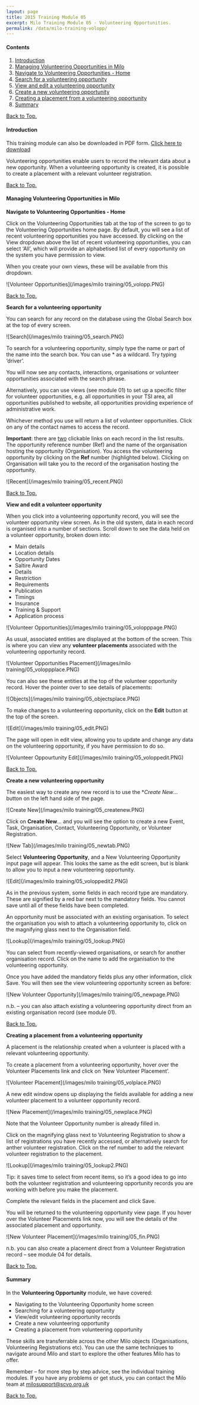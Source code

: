 ```yaml
---
layout: page
title: 2015 Training Module 05
excerpt: Milo Training Module 05 - Volunteering Opportunities.
permalink: /data/milo-training-volopp/
---
```




#### Contents <a name="top"></a>

1. <a href="#intro">Introduction</a>
2. <a href="#manage">Managing Volunteering Opportunities in Milo</a>
3. <a href="#nav">Navigate to Volunteering Opportunities - Home</a>
4. <a href="#search">Search for a volunteering opportunity</a>
5. <a href="#view">View and edit a volunteering opportunity</a>
6. <a href="#create">Create a new volunteering opportunity</a>
7. <a href="#volopp">Creating a placement from a volunteering opportunity</a>
8. <a href="#sum">Summary</a>


<a href="#top">Back to Top.</a>

#### Introduction <a name="intro"></a>

This training module can also be downloaded in PDF form. <a href="/files/Milo 2015 Training Handbook 05 Volunteer Opportunity 0515.pdf" download target="_blank">Click here to download</a>

Volunteering opportunities enable users to record the relevant data about a new opportunity. When a volunteering opportunity is created, it is possible to create a placement with a relevant volunteer registration.


<a href="#top">Back to Top.</a>

#### Managing Volunteering Opportunities in Milo <a name="manage"></a>

**Navigate to Volunteering Opportunities - Home** <a name="nav"></a>

Click on the Volunteering Opportunities tab at the top of the screen to go to the Volunteering Opportunities home page. By default, you will see a list of recent volunteering opportunities you have accessed. By clicking on the View dropdown above the list of recent volunteering opportunities, you can select ‘All’, which will provide an alphabetised list of every opportunity on the system you have permission to view.

When you create your own views, these will be available from this dropdown.

![Volunteer Opportunities](/images/milo training/05_volopp.PNG)


<a href="#top">Back to Top.</a>

**Search for a volunteering opportunity** <a name="search"></a>

You can search for any record on the database using the Global Search box at the top of every screen.

![Search](/images/milo training/05_search.PNG)

To search for a volunteering opportunity, simply type the name or part of the name into the search box. You can use * as a wildcard. Try typing ‘driver’. 

You will now see any contacts, interactions, organisations or volunteer opportunities associated with the search phrase.

Alternatively, you can use views (see module 01) to set up a specific filter for volunteer opportunities, e.g. all opportunities in your TSI area, all opportunities published to website, all opportunities providing experience of administrative work.

Whichever method you use will return a list of volunteer opportunities. Click on any of the contact names to access the record.

**Important**: there are <u>two</u> clickable links on each record in the list results. The opportunity reference number (Ref) and the name of the organisation hosting the opportunity (Organisation). You access the volunteering opportunity by clicking on the **Ref** number (highlighted below). Clicking on Organisation will take you to the record of the organisation hosting the opportunity.

![Recent](/images/milo training/05_recent.PNG)


<a href="#top">Back to Top.</a>

**View and edit a volunteer opportunity** <a name="view"></a>

When you click into a volunteering opportunity record, you will see the volunteer opportunity view screen. As in the old system, data in each record is organised into a number of sections. Scroll down to see the data held on a volunteer opportunity, broken down into:

* Main details
* Location details
* Opportunity Dates
* Saltire Award
* Details
* Restriction
* Requirements
* Publication
* Timings
* Insurance
* Training & Support
* Application process

![Volunteer Opportunities](/images/milo training/05_volopppage.PNG)

As usual, associated entities are displayed at the bottom of the screen. This is where you can view any **volunteer placements** associated with the volunteering opportunity record.

![Volunteer Opportunities Placement](/images/milo training/05_voloppplace.PNG)

You can also see these entities at the top of the volunteer opportunity record. Hover the pointer over to see details of placements:

![Objects](/images/milo training/05_objectsplace.PNG)

To make changes to a volunteering opportunity, click on the **Edit** button at the top of the screen.

![Edit](/images/milo training/05_edit.PNG)

The page will open in edit view, allowing you to update and change any data on the volunteering opportunity, if you have permission to do so.

![Volunteer Oppourtunity Edit](/images/milo training/05_voloppedit.PNG)


<a href="#top">Back to Top.</a>

**Create a new volunteering opportunity** <a name="create"></a>

The easiest way to create any new record is to use the **Create New*... button on the left hand side of the page.

![Create New](/images/milo training/05_createnew.PNG)

Click on **Create New**… and you will see the option to create a new Event, Task, Organisation, Contact, Volunteering Opportunity, or Volunteer Registration.

![New Tab](/images/milo training/05_newtab.PNG)

Select **Volunteering Opportunity**, and a New Volunteering Opportunity input page will appear. This looks the same as the edit screen, but is blank to allow you to input a new volunteering opportunity.

![Edit](/images/milo training/05_voloppedit2.PNG)

As in the previous system, some fields in each record type are mandatory. These are signified by a red bar next to the mandatory fields. You cannot save until all of these fields have been completed.

An opportunity must be associated with an existing organisation. To select the organisation you wish to attach a volunteering opportunity to, click on the magnifying glass next to the Organisation field.

![Lookup](/images/milo training/05_lookup.PNG)

You can select from recently-viewed organisations, or search for another organisation record. Click on the name to add the organisation to the volunteering opportunity.

Once you have added the mandatory fields plus any other information, click Save. You will then see the view volunteering opportunity screen as before:

![New Volunteer Opportunity](/images/milo training/05_newpage.PNG)

n.b. – you can also attach existing a volunteering opportunity direct from an existing organisation record (see module 01).


<a href="#top">Back to Top.</a>

**Creating a placement from a volunteering opportunity** <a name="volopp"></a>

A placement is the relationship created when a volunteer is placed with a relevant volunteering opportunity.

To create a placement from a volunteering opportunity, hover over the Volunteer Placements link and click on ‘New Volunteer Placement’.

![Volunteer Placement](/images/milo training/05_volplace.PNG)

A new edit window opens up displaying the fields available for adding a new volunteer placement to a volunteer opportunity record. 

![New Placement](/images/milo training/05_newplace.PNG)

Note that the Volunteer Opportunity number is already filled in. 

Click on the magnifying glass next to Volunteering Registration to show a list of registrations you have recently accessed, or alternatively search for anther volunteer registration. Click on the ref number to add the relevant volunteer registration to the placement.

![Lookup](/images/milo training/05_lookup2.PNG)

Tip: it saves time to select from recent items, so it’s a good idea to go into both the volunteer registration and volunteering opportunity records you are working with before you make the placement.

Complete the relevant fields in the placement and click Save.

You will be returned to the volunteering opportunity view page. If you hover over the Volunteer Placements link now, you will see the details of the associated placement and opportunity.

![New Volunteer Placement](/images/milo training/05_fin.PNG)

n.b. you can also create a placement direct from a Volunteer Registration record – see module 04 for details.


<a href="#top">Back to Top.</a>

#### Summary <a name="sum"></a>

In the **Volunteering Opportunity** module, we have covered:

* Navigating to the Volunteering Opportunity home screen
* Searching for a volunteering opportunity
* View/edit volunteering opportunity records
* Create a new volunteering opportunity
* Creating a placement from volunteering opportunity

These skills are transferrable across the other Milo objects (Organisations, Volunteering Registrations etc). You can use the same techniques to navigate around Milo and start to explore the other features Milo has to offer.

Remember – for more step by step advice, see the individual training modules. If you have any problems or get stuck, you can contact the Milo team at milosupport@scvo.org.uk


<a href="#top">Back to Top.</a>
